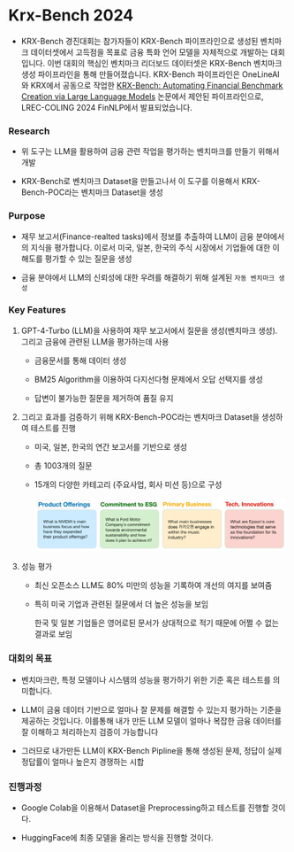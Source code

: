 # Krx-Bench 2024

- KRX-Bench 경진대회는 참가자들이 KRX-Bench 파이프라인으로 생성된 벤치마크 데이터셋에서 고득점을 목표로 금융 특화 언어 모델을 자체적으로 개발하는 대회입니다. 이번 대회의 핵심인 벤치마크 리더보드 데이터셋은 KRX-Bench 벤치마크 생성 파이프라인을 통해 만들어졌습니다. KRX-Bench 파이프라인은 OneLineAI와 KRX에서 공동으로 작업한 [KRX-Bench: Automating Financial Benchmark Creation via Large Language Models](https://aclanthology.org/2024.finnlp-1.2.pdf) 논문에서 제안된 파이프라인으로, LREC-COLING 2024 FinNLP에서 발표되었습니다.

### **Research**

- 위 도구는 LLM을 활용하여 금융 관련 작업을 평가하는 벤치마크를 만들기 위해서 개발

- KRX-Bench로 벤치마크 Dataset을 만들고나서 이 도구를 이용해서 KRX-Bench-POC라는 벤치마크 Dataset을 생성

### **Purpose**

- 재무 보고서(Finance-realted tasks)에서 정보를 추출하여 LLM이 금융 분야에서의 지식을 평가합니다. 이로서 미국, 일본, 한국의 주식 시장에서 기업들에 대한 이해도를 평가할 수 있는 질문을 생성

- 금융 분야에서 LLM의 신뢰성에 대한 우려를 해결하기 위해 설계된 `자동 벤치마크 생성`

### **Key Features**

1. GPT-4-Turbo (LLM)을 사용하여 재무 보고서에서 질문을 생성(벤치마크 생성). 그리고 금융에 관련된 LLM을 평가하는데 사용

    - 금융문서를 통해 데이터 생성

    - BM25 Algorithm을 이용하여 다지선다형 문제에서 오답 선택지를 생성

    - 답변이 불가능한 질문을 제거하여 품질 유지

2. 그리고 효과를 검증하기 위해 KRX-Bench-POC라는 벤치마크 Dataset을 생성하여 테스트를 진행

    - 미국, 일본, 한국의 연간 보고서를 기반으로 생성

    -  총 1003개의 질문

    - 15개의 다양한 카테고리 (주요사업, 회사 미션 등)으로 구성

        ![Alt text](./Pics/krx-brench-poc.jpg)

3. 성능 평가

    - 최신 오픈소스 LLM도 80% 미만의 성능을 기록하여 개선의 여지를 보여줌

    - 특히 미국 기업과 관련된 질문에서 더 높은 성능을 보임

        한국 및 일본 기업들은 영어로된 문서가 상대적으로 적기 때문에 어쩔 수 없는 결과로 보임

### 대회의 목표

- 벤치마크란, 특정 모델이나 시스템의 성능을 평가하기 위한 기준 혹은 테스트를 의미합니다.

- LLM이 금융 데이터 기반으로 얼마나 잘 문제를 해결할 수 있는지 평가하는 기준을 제공하는 것입니다. 이를통해 내가 만든 LLM 모델이 얼마나 복잡한 금융 데이터를 잘 이해하고 처리하는지 검증이 가능합니다

- 그러므로 내가만든 LLM이 KRX-Bench Pipline을 통해 생성된 문제, 정답이 실제 정답률이 얼마나 높은지 경쟁하는 시합

### 진행과정

- Google Colab을 이용해서 Dataset을 Preprocessing하고 테스트를 진행할 것이다.

- HuggingFace에 최종 모델을 올리는 방식을 진행할 것이다.
